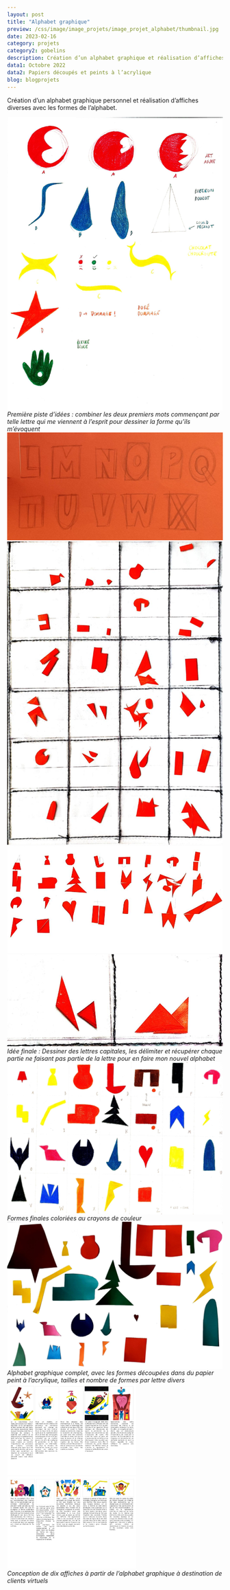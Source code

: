 ```yaml
---
layout: post
title: "Alphabet graphique"
preview: /css/image/image_projets/image_projet_alphabet/thumbnail.jpg
date: 2023-02-16
category: projets 
category2: gobelins
description: Création d’un alphabet graphique et réalisation d’affiches 
data1: Octobre 2022
data2: Papiers découpés et peints à l’acrylique
blog: blogprojets
---
```


Création d’un alphabet graphique personnel et réalisation d’affiches diverses avec les formes de l’alphabet.

<img onclick="Zoom(this)" style="display: block;" class="img-gallery" src="/css/image/image_projets/image_projet_alphabet/img1.jpg">
<em>Première piste d’idées : combiner les deux premiers mots commençant par telle lettre qui me viennent à l’esprit pour dessiner la forme qu’ils m’évoquent</em>

<div class="image_container">
<div><img onclick="Zoom(this)" class="img-gallery" src="/css/image/image_projets/image_projet_alphabet/img2.jpg"></div>
<div><img onclick="Zoom(this)" class="img-gallery" src="/css/image/image_projets/image_projet_alphabet/img3.jpg"></div>
<div><img onclick="Zoom(this)" class="img-gallery" src="/css/image/image_projets/image_projet_alphabet/img5.jpg"></div>
<div><img onclick="Zoom(this)" class="img-gallery" src="/css/image/image_projets/image_projet_alphabet/img4.jpg"></div>
<em>Idée finale : Dessiner des lettres capitales, les délimiter et récupérer chaque partie ne faisant pas partie de la lettre pour en faire mon nouvel alphabet</em>
</div>

<img onclick="Zoom(this)" style="display: block;" class="img-gallery" src="/css/image/image_projets/image_projet_alphabet/img6.jpg">
<em>Formes finales coloriées au crayons de couleur</em>

<img onclick="Zoom(this)" style="display: block;" class="img-gallery" src="/css/image/image_projets/image_projet_alphabet/img7.jpg">
<em>Alphabet graphique complet, avec les formes découpées dans du papier peint à l’acrylique, tailles et nombre de formes par lettre divers</em>

<div class="image_container">
<div style="width: 60% !important;"><img onclick="Zoom(this)" class="img-gallery" src="/css/image/image_projets/image_projet_alphabet/img8.jpg"></div>
<div style="width: 60% !important;"><img onclick="Zoom(this)" class="img-gallery" src="/css/image/image_projets/image_projet_alphabet/img9.jpg"></div>
<em>Conception de dix affiches à partir de l’alphabet graphique à destination de clients virtuels</em>
</div>
